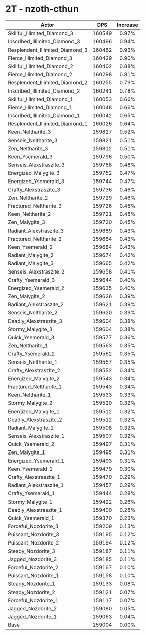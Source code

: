 # 2T - nzoth-cthun
| Actor | DPS | Increase |
|---|:---:|:---:|
|Skillful_Illimited_Diamond_3|160549|0.97%|
|Inscribed_Illimited_Diamond_3|160496|0.94%|
|Resplendent_Illimited_Diamond_3|160482|0.93%|
|Fierce_Illimited_Diamond_3|160429|0.90%|
|Skillful_Illimited_Diamond_2|160402|0.88%|
|Fierce_Illimited_Diamond_2|160298|0.81%|
|Resplendent_Illimited_Diamond_2|160255|0.79%|
|Inscribed_Illimited_Diamond_2|160241|0.78%|
|Skillful_Illimited_Diamond_1|160053|0.66%|
|Fierce_Illimited_Diamond_1|160048|0.66%|
|Inscribed_Illimited_Diamond_1|160042|0.65%|
|Resplendent_Illimited_Diamond_1|160026|0.64%|
|Keen_Neltharite_3|159827|0.52%|
|Senseis_Neltharite_3|159821|0.51%|
|Zen_Neltharite_3|159812|0.51%|
|Keen_Ysemerald_3|159796|0.50%|
|Senseis_Alexstraszite_3|159768|0.48%|
|Energized_Malygite_3|159752|0.47%|
|Energized_Ysemerald_3|159744|0.47%|
|Crafty_Alexstraszite_3|159736|0.46%|
|Zen_Neltharite_2|159729|0.46%|
|Fractured_Neltharite_3|159726|0.45%|
|Keen_Neltharite_2|159721|0.45%|
|Zen_Malygite_3|159720|0.45%|
|Radiant_Alexstraszite_3|159689|0.43%|
|Fractured_Neltharite_2|159684|0.43%|
|Keen_Ysemerald_2|159684|0.43%|
|Radiant_Malygite_2|159674|0.42%|
|Radiant_Malygite_3|159665|0.42%|
|Senseis_Alexstraszite_2|159658|0.41%|
|Crafty_Ysemerald_3|159644|0.40%|
|Energized_Ysemerald_2|159635|0.40%|
|Zen_Malygite_2|159626|0.39%|
|Radiant_Alexstraszite_2|159621|0.39%|
|Senseis_Neltharite_2|159620|0.39%|
|Deadly_Alexstraszite_3|159604|0.38%|
|Stormy_Malygite_3|159604|0.38%|
|Quick_Ysemerald_3|159577|0.36%|
|Zen_Neltharite_1|159563|0.35%|
|Crafty_Ysemerald_2|159562|0.35%|
|Senseis_Neltharite_1|159557|0.35%|
|Crafty_Alexstraszite_2|159552|0.34%|
|Energized_Malygite_2|159543|0.34%|
|Fractured_Neltharite_1|159543|0.34%|
|Keen_Neltharite_1|159533|0.33%|
|Stormy_Malygite_2|159520|0.32%|
|Energized_Malygite_1|159512|0.32%|
|Deadly_Alexstraszite_2|159512|0.32%|
|Radiant_Malygite_1|159508|0.32%|
|Senseis_Alexstraszite_1|159507|0.32%|
|Quick_Ysemerald_2|159497|0.31%|
|Zen_Malygite_1|159495|0.31%|
|Energized_Ysemerald_1|159493|0.31%|
|Keen_Ysemerald_1|159479|0.30%|
|Crafty_Alexstraszite_1|159470|0.29%|
|Radiant_Alexstraszite_1|159457|0.29%|
|Crafty_Ysemerald_1|159444|0.28%|
|Stormy_Malygite_1|159422|0.26%|
|Deadly_Alexstraszite_1|159400|0.25%|
|Quick_Ysemerald_1|159370|0.23%|
|Forceful_Nozdorite_3|159209|0.13%|
|Puissant_Nozdorite_3|159195|0.12%|
|Puissant_Nozdorite_2|159194|0.12%|
|Steady_Nozdorite_3|159187|0.11%|
|Jagged_Nozdorite_3|159185|0.11%|
|Forceful_Nozdorite_2|159167|0.10%|
|Puissant_Nozdorite_1|159158|0.10%|
|Steady_Nozdorite_1|159133|0.08%|
|Steady_Nozdorite_2|159121|0.07%|
|Forceful_Nozdorite_1|159117|0.07%|
|Jagged_Nozdorite_2|159080|0.05%|
|Jagged_Nozdorite_1|159063|0.04%|
|Base|159004|0.00%|
